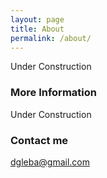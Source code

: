 ```yaml
---
layout: page
title: About
permalink: /about/
---
```


Under Construction

### More Information

Under Construction

### Contact me

[dgleba@gmail.com](mailto:dgleba@gmail.com)
